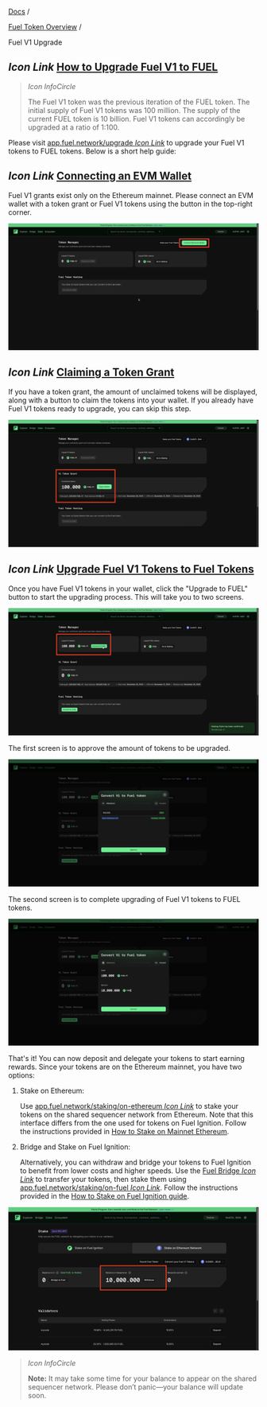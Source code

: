 [Docs](https://docs.fuel.network/) /

[Fuel Token Overview](https://docs.fuel.network/docs/fuel-token-overview/) /

Fuel V1 Upgrade

## _Icon Link_ [How to Upgrade Fuel V1 to FUEL](https://docs.fuel.network/docs/fuel-token-overview/fuel-v1-upgrade/\#how-to-upgrade-fuel-v1-to-fuel)

> _Icon InfoCircle_
>
> The Fuel V1 token was the previous iteration of the FUEL token. The initial supply of Fuel V1 tokens was 100 million. The supply of the current FUEL token is 10 billion. Fuel V1 tokens can accordingly be upgraded at a ratio of 1:100.

Please visit [app.fuel.network/upgrade _Icon Link_](https://app.fuel.network/upgrade) to upgrade your Fuel V1 tokens to FUEL tokens. Below is a short help guide:

## _Icon Link_ [Connecting an EVM Wallet](https://docs.fuel.network/docs/fuel-token-overview/fuel-v1-upgrade/\#connecting-an-evm-wallet)

Fuel V1 grants exist only on the Ethereum mainnet. Please connect an EVM wallet with a token grant or Fuel V1 tokens using the button in the top-right corner.

![Connect EVM Wallet](https://raw.githubusercontent.com/FuelLabs/fuel-token-overview/refs/heads/main/assets/how-to-upgrade-fuel-v1/1-connect-evm-wallet.png)

## _Icon Link_ [Claiming a Token Grant](https://docs.fuel.network/docs/fuel-token-overview/fuel-v1-upgrade/\#claiming-a-token-grant)

If you have a token grant, the amount of unclaimed tokens will be displayed, along with a button to claim the tokens into your wallet. If you already have Fuel V1 tokens ready to upgrade, you can skip this step.

![Claim Token Grant](https://raw.githubusercontent.com/FuelLabs/fuel-token-overview/refs/heads/main/assets/how-to-upgrade-fuel-v1/2-claim-token-grant.png)

## _Icon Link_ [Upgrade Fuel V1 Tokens to Fuel Tokens](https://docs.fuel.network/docs/fuel-token-overview/fuel-v1-upgrade/\#upgrade-fuel-v1-tokens-to-fuel-tokens)

Once you have Fuel V1 tokens in your wallet, click the "Upgrade to FUEL" button to start the upgrading process. This will take you to two screens.

![Upgrade To FUEL](https://raw.githubusercontent.com/FuelLabs/fuel-token-overview/refs/heads/main/assets/how-to-upgrade-fuel-v1/3-convert-to-fuel.png)

The first screen is to approve the amount of tokens to be upgraded.

![Approve Amount](https://raw.githubusercontent.com/FuelLabs/fuel-token-overview/refs/heads/main/assets/how-to-upgrade-fuel-v1/4-approve-amount.png)

The second screen is to complete upgrading of Fuel V1 tokens to FUEL tokens.

![Confirm Conversion](https://raw.githubusercontent.com/FuelLabs/fuel-token-overview/refs/heads/main/assets/how-to-upgrade-fuel-v1/5-confirm-conversion.png)

That's it! You can now deposit and delegate your tokens to start earning rewards. Since your tokens are on the Ethereum mainnet, you have two options:

1. Stake on Ethereum:

    Use [app.fuel.network/staking/on-ethereum _Icon Link_](https://app.fuel.network/staking/on-ethereum) to stake your tokens on the shared sequencer network from Ethereum. Note that this interface differs from the one used for tokens on Fuel Ignition. Follow the instructions provided in [How to Stake on Mainnet Ethereum](https://docs.fuel.network/docs/fuel-token-overview/stake-on-ethereum/).

2. Bridge and Stake on Fuel Ignition:

    Alternatively, you can withdraw and bridge your tokens to Fuel Ignition to benefit from lower costs and higher speeds. Use the [Fuel Bridge _Icon Link_](https://app.fuel.network/bridge?from=eth&to=fuel) to transfer your tokens, then stake them using [app.fuel.network/staking/on-fuel _Icon Link_](https://app.fuel.network/staking/on-fuel). Follow the instructions provided in the [How to Stake on Fuel Ignition guide](https://docs.fuel.network/docs/fuel-token-overview/stake-on-fuel/).


![Balance](https://raw.githubusercontent.com/FuelLabs/fuel-token-overview/refs/heads/main/assets/how-to-upgrade-fuel-v1/6-balance.png)

> _Icon InfoCircle_
>
> **Note:** It may take some time for your balance to appear on the shared sequencer network. Please don’t panic—your balance will update soon.